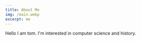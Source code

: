 ```yaml
---
title: About Me
img: /main.webp
excerpt: me
---
```


   Hello I am tom. I'm interested in computer science and history.
